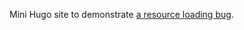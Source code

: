 Mini Hugo site to demonstrate [a resource loading bug](https://github.com/gohugoio/hugo/issues/13620).
